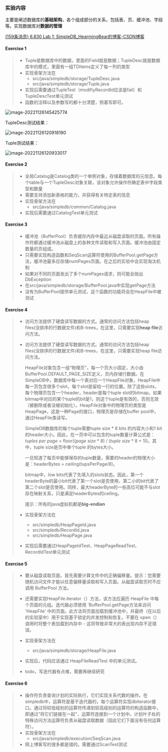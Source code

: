 ### 实验内容

主要是阐述数据库的**基础架构**，各个组成部分的关系，包括表、页、缓冲池、字段等。实现数据库对**数据的管理**

[(159条消息) 6.830 Lab 1: SimpleDB_HearmingBear的博客-CSDN博客](https://blog.csdn.net/hjw199666/article/details/103486328)

#### Exercise 1

> - Tuple是数据库中的数据，里面的Field就是数据；TupleDesc就是数据库中的模式，里面有一组TDItems定义了每一列的类型
> - 实现骨架方法在
>   - src/java/simpledb/storage/TupleDesc.java
>   - src/java/simpledb/storage/Tuple.java
> - 实现后需要通过TupleTest（modifiyRecordId应该是fail）和TupleDescTest单元测试
> - 函数的注释以及参数写的都十分清楚，照着写即可。

![image-20221126145425774](D:\WorkSpace\Lab\MIT830\lab1.assets\image-20221126145425774.png)

TupleDesc测试结果：

![image-20221126120918190](D:\WorkSpace\Lab\MIT830\lab1.assets\image-20221126120918190.png)

Tuple测试结果：

![image-20221126120933017](D:\WorkSpace\Lab\MIT830\lab1.assets\image-20221126120933017.png)

#### Exercise 2

> - 全局Catalog是Catalog类的一个单例对象，存储着数据库的元信息。每个table与一个TupleDesc对象关联，该对象允许操作符确定表中字段类型和数量
> - 需要支持添加新表格的能力，并获得有关特定表的信息
> - 实现骨架方法在
>   - src/java/simpledb/common/Catalog.java
> - 实现后需要通过CatalogTest单元测试

#### Exercise 3

> - 缓冲池（BufferPool）负责缓存内存中最近从磁盘读取的页面。所有操作符都通过缓冲池从磁盘上的各种文件读取和写入页面。缓冲池由固定数量的页组成。
> - 只需要实现构造函数和SeqScan运算符使用的BufferPool.getPage方法，缓冲池最多应存储numPages页面。在之后的实验中会实现淘汰机制
> - 如果对不同的页面发出了多个numPages请求，则可能会抛出DbException
> - 在src/java/simpledb/storage/BufferPool.java中实现getPage方法
> - 没有为BufferPool提供单元测试，这个函数的功能将会在HeapFile中被测试

#### Exercise 4

> - 访问方法提供了硬盘读写数据的方式。通常的访问方法包括heap files(没排序的行数据文件)和B-trees，在这里，只需要实现**heap file**访问方法。
>
> - 访问方法提供了硬盘读写数据的方式。通常的访问方法包括heap files(没排序的行数据文件)和B-trees，在这里，只需要实现heap file访问方法。
>
>     HeapFile对象包含一组“物理页”，每一个页大小固定，大小由BufferPool.DEFAULT_PAGE_SIZE定义，页内存储行数据。在SimpleDB中，数据库中每一个表对应一个HeapFile对象，HeapFile中每一页包含很多个slot，每个slot是留给一行的位置。除了这些slots，每个物理页包含一个header，header是每个tuple slot的bitmap。如果bitmap中对应的某个tuple的bit是1，则这个tuple是有效的，否则无效（被删除或者没被初始化）。HeapFile对象中的物理页的类型是HeapPage，这是一种Page的接口，物理页是存储在buffer pool中，通过HeapFile类读写。
>
>     SimpleDB数据库的每个tuple需要tuple size * 8 bits 的内容大小和1 bit的header大小。因此，在一页中可以包含的tuple数量计算公式是：_tuples per page_ = floor((_page size_ * 8) / (_tuple size_ * 8 + 1))。其中，tuple size是页中单个tuple 的bytes大小。  
>
>     一旦知道了每页中能够保存的tuple数量，需要的header的物理大小是：headerBytes = ceiling(tupsPerPage/8)。
>
>     bitmap中，low bits代表了先填入的slots状态。因此，第一个headerByte的最小bit代表了第一个slot是否使用，第二小的bit代表了第二个slot是否使用。同样，最大headerByte的一些高位可能不与slot存在映射关系，只是满足headerBytes的ceiling。
>
>     提示：所有的java虚拟机都是**big-endian**
>
> - 实现骨架方法在
>
>   - src/simpledb/HeapPageId.java
>   - src/simpledb/RecordId.java
>   - src/simpledb/HeapPage.java
>
> - 实现后需要通过HeapPageIdTest、HeapPageReadTest、RecordIdTest单元测试

#### Exercise 5

> - 要从磁盘读取页面，首先需要计算文件中的正确偏移量。提示：您需要随机访问文件才能以任意偏移量读取和写入页面。从磁盘读取页时不应调用 BufferPool 方法。
> - 还需要实现HeapFile.iterator（）方法，该方法应遍历 HeapFile 中每个页面的元组。迭代器必须使用 'BufferPool.getPage方法来访问 'HeapFile' 中的页面。此方法将页面加载到缓冲池中，并最终（在以后的实验室中）用于实现基于锁定的并发控制和恢复。不要在 open（） 调用时将整个表加载到内存中 - 这将导致非常大的表出现内存不足错误。
>
> - 实现骨架方法在
>   - src/java/simpledb/storage/HeapFile.java
> - 实现后，代码应该通过 HeapFileReadTest 中的单元测试。
> - todo，写迭代器有点难，需要再继续研究

#### Exercise 6

> - 操作符负责查询计划的实际执行，它们实现关系代数的操作。在simpledb中，运算符是基于迭代器的，每个运算符实现dbiterator接口。通过将较低级别的运算符传递到较高级别的运算符的构造函数中，即通过“将它们链接在一起”，运算符连接到一个计划中。计划叶子处的特殊访问方法运算符负责从磁盘读取数据（因此它们下面没有任何运算符）。
> - 实现骨架方法在
>   - src/java/simpledb/execution/SeqScan.java
> - 网上博客写的很多都是错的。需要通过ScanTest测试

